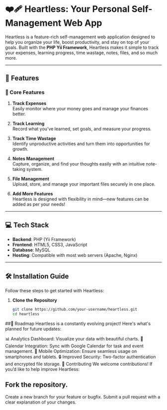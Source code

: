 # ❤️‍🩹 Heartless: Your Personal Self-Management Web App

Heartless is a feature-rich self-management web application designed to help you organize your life, boost productivity, and stay on top of your goals. Built with the **PHP Yii Framework**, Heartless makes it simple to track your expenses, learning progress, time wastage, notes, files, and so much more.

---

## 🌟 Features

### 🚀 Core Features
1. **Track Expenses**  
   Easily monitor where your money goes and manage your finances better.

2. **Track Learning**  
   Record what you’ve learned, set goals, and measure your progress.

3. **Track Time Wastage**  
   Identify unproductive activities and turn them into opportunities for growth.

4. **Notes Management**  
   Capture, organize, and find your thoughts easily with an intuitive note-taking system.

5. **File Management**  
   Upload, store, and manage your important files securely in one place.

6. **Add More Features**  
   Heartless is designed with flexibility in mind—new features can be added as per your needs!

---

## 💻 Tech Stack

- **Backend**: PHP (Yii Framework)
- **Frontend**: HTML5, CSS3, JavaScript
- **Database**: MySQL
- **Hosting**: Compatible with most web servers (Apache, Nginx)

---

## 🛠️ Installation Guide

Follow these steps to get started with Heartless:

1. **Clone the Repository**
   ```bash
   git clone https://github.com/your-username/heartless.git
   cd heartless

##📜 Roadmap
Heartless is a constantly evolving project! Here's what's planned for future updates:

📊 Analytics Dashboard: Visualize your data with beautiful charts.
📅 Calendar Integration: Sync with Google Calendar for task and event management.
📱 Mobile Optimization: Ensure seamless usage on smartphones and tablets.
🔒 Improved Security: Two-factor authentication and encrypted file storage.
🤝 Contributing
We welcome contributions! If you’d like to help improve Heartless:

## Fork the repository.
Create a new branch for your feature or bugfix.
Submit a pull request with a clear explanation of your changes.

